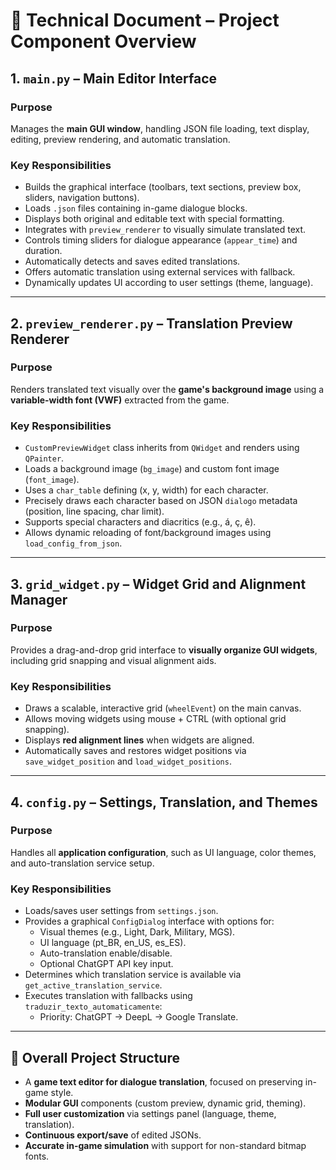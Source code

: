 # 📄 Technical Document – Project Component Overview

## 1. `main.py` – Main Editor Interface

### Purpose  
Manages the **main GUI window**, handling JSON file loading, text display, editing, preview rendering, and automatic translation.

### Key Responsibilities  
- Builds the graphical interface (toolbars, text sections, preview box, sliders, navigation buttons).  
- Loads `.json` files containing in-game dialogue blocks.  
- Displays both original and editable text with special formatting.  
- Integrates with `preview_renderer` to visually simulate translated text.  
- Controls timing sliders for dialogue appearance (`appear_time`) and duration.  
- Automatically detects and saves edited translations.  
- Offers automatic translation using external services with fallback.  
- Dynamically updates UI according to user settings (theme, language).

---

## 2. `preview_renderer.py` – Translation Preview Renderer

### Purpose  
Renders translated text visually over the **game's background image** using a **variable-width font (VWF)** extracted from the game.

### Key Responsibilities  
- `CustomPreviewWidget` class inherits from `QWidget` and renders using `QPainter`.  
- Loads a background image (`bg_image`) and custom font image (`font_image`).  
- Uses a `char_table` defining (x, y, width) for each character.  
- Precisely draws each character based on JSON `dialogo` metadata (position, line spacing, char limit).  
- Supports special characters and diacritics (e.g., á, ç, ê).  
- Allows dynamic reloading of font/background images using `load_config_from_json`.

---

## 3. `grid_widget.py` – Widget Grid and Alignment Manager

### Purpose  
Provides a drag-and-drop grid interface to **visually organize GUI widgets**, including grid snapping and visual alignment aids.

### Key Responsibilities  
- Draws a scalable, interactive grid (`wheelEvent`) on the main canvas.  
- Allows moving widgets using mouse + CTRL (with optional grid snapping).  
- Displays **red alignment lines** when widgets are aligned.  
- Automatically saves and restores widget positions via `save_widget_position` and `load_widget_positions`.

---

## 4. `config.py` – Settings, Translation, and Themes

### Purpose  
Handles all **application configuration**, such as UI language, color themes, and auto-translation service setup.

### Key Responsibilities  
- Loads/saves user settings from `settings.json`.  
- Provides a graphical `ConfigDialog` interface with options for:
  - Visual themes (e.g., Light, Dark, Military, MGS).  
  - UI language (pt_BR, en_US, es_ES).  
  - Auto-translation enable/disable.  
  - Optional ChatGPT API key input.  
- Determines which translation service is available via `get_active_translation_service`.  
- Executes translation with fallbacks using `traduzir_texto_automaticamente`:
  - Priority: ChatGPT → DeepL → Google Translate.

---

## 🧩 Overall Project Structure

- A **game text editor for dialogue translation**, focused on preserving in-game style.  
- **Modular GUI** components (custom preview, dynamic grid, theming).  
- **Full user customization** via settings panel (language, theme, translation).  
- **Continuous export/save** of edited JSONs.  
- **Accurate in-game simulation** with support for non-standard bitmap fonts.
